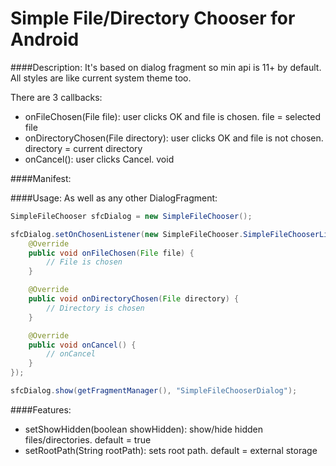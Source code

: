 Simple File/Directory Chooser for Android
==========
####Description:
It's based on dialog fragment so min api is 11+ by default. All styles are like current system theme too.

There are 3 callbacks:

* onFileChosen(File file): user clicks OK and file is chosen. file = selected file
* onDirectoryChosen(File directory): user clicks OK and file is not chosen. directory = current directory
* onCancel(): user clicks Cancel. void

####Manifest:
<uses-permission android:name="android.permission.READ_EXTERNAL_STORAGE" />

####Usage:
As well as any other DialogFragment:
```java
SimpleFileChooser sfcDialog = new SimpleFileChooser();

sfcDialog.setOnChosenListener(new SimpleFileChooser.SimpleFileChooserListener() {
    @Override
    public void onFileChosen(File file) {
        // File is chosen
    }

    @Override
    public void onDirectoryChosen(File directory) {
        // Directory is chosen
    }

    @Override
    public void onCancel() {
        // onCancel
    }
});

sfcDialog.show(getFragmentManager(), "SimpleFileChooserDialog");
```

####Features:
* setShowHidden(boolean showHidden): show/hide hidden files/directories. default = true
* setRootPath(String rootPath): sets root path. default = external storage